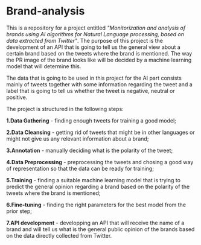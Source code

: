 # Brand-analysis

This is a repository for a project entitled _"Monitorization and analysis of brands using AI algorithms for Natural Language processing, based on data extracted from Twitter"_. The purpose of this project is the development of an API that is going to tell us the general view about a certain brand based on the tweets where the brand is mentioned. The way the PR image of the brand looks like will be decided by a machine learning model that will determine this.

The data that is going to be used in this project for the AI part consists mainly of tweets together with some information regarding the tweet and a label that is going to tell us whether the tweet is negative, neutral or positive.

The project is structured in the following steps:

**1.Data Gathering** - finding enough tweets for training a good model;

**2.Data Cleansing** - getting rid of tweets that might be in other languages or might not give us any relevant information about a brand;

**3.Annotation** - manually deciding what is the polarity of the tweet;

**4.Data Preprocessing** - preprocessing the tweets and chosing a good way of representation so that the data can be ready for training;

**5.Training** - finding a suitable machine learning model that is trying to predict the general opinion regarding a brand based on the polarity of the tweets where the brand is mentioned;

**6.Fine-tuning** - finding the right parameters for the best model from the prior step;

**7.API development** - developping an API that will receive the name of a brand and will tell us what is the general public opinion of the brands based on the data directly collected from Twitter.

